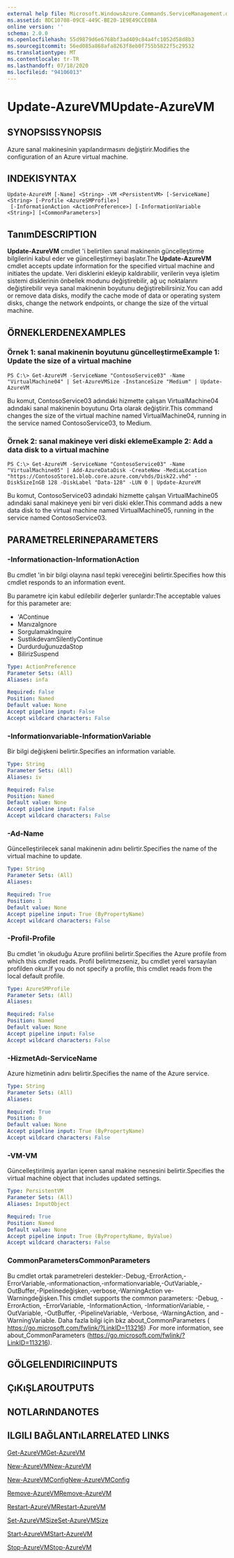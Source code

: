 ```yaml
---
external help file: Microsoft.WindowsAzure.Commands.ServiceManagement.dll-Help.xml
ms.assetid: 8DC10708-09CE-449C-BE20-1E9E49CCE08A
online version: ''
schema: 2.0.0
ms.openlocfilehash: 55d9879d6e6768bf3ad409c84a4fc1052d58d8b3
ms.sourcegitcommit: 56ed085a868afa8263f8eb0f755b5822f5c29532
ms.translationtype: MT
ms.contentlocale: tr-TR
ms.lasthandoff: 07/18/2020
ms.locfileid: "94106013"
---
```

# <span data-ttu-id="d89a6-101">Update-AzureVM</span><span class="sxs-lookup"><span data-stu-id="d89a6-101">Update-AzureVM</span></span>

## <span data-ttu-id="d89a6-102">SYNOPSIS</span><span class="sxs-lookup"><span data-stu-id="d89a6-102">SYNOPSIS</span></span>
<span data-ttu-id="d89a6-103">Azure sanal makinesinin yapılandırmasını değiştirir.</span><span class="sxs-lookup"><span data-stu-id="d89a6-103">Modifies the configuration of an Azure virtual machine.</span></span>

## <span data-ttu-id="d89a6-104">INDEKI</span><span class="sxs-lookup"><span data-stu-id="d89a6-104">SYNTAX</span></span>

```
Update-AzureVM [-Name] <String> -VM <PersistentVM> [-ServiceName] <String> [-Profile <AzureSMProfile>]
 [-InformationAction <ActionPreference>] [-InformationVariable <String>] [<CommonParameters>]
```

## <span data-ttu-id="d89a6-105">Tanım</span><span class="sxs-lookup"><span data-stu-id="d89a6-105">DESCRIPTION</span></span>
<span data-ttu-id="d89a6-106">**Update-AzureVM** cmdlet 'i belirtilen sanal makinenin güncelleştirme bilgilerini kabul eder ve güncelleştirmeyi başlatır.</span><span class="sxs-lookup"><span data-stu-id="d89a6-106">The **Update-AzureVM** cmdlet accepts update information for the specified virtual machine and initiates the update.</span></span>
<span data-ttu-id="d89a6-107">Veri disklerini ekleyip kaldırabilir, verilerin veya işletim sistemi disklerinin önbellek modunu değiştirebilir, ağ uç noktalarını değiştirebilir veya sanal makinenin boyutunu değiştirebilirsiniz.</span><span class="sxs-lookup"><span data-stu-id="d89a6-107">You can add or remove data disks, modify the cache mode of data or operating system disks, change the network endpoints, or change the size of the virtual machine.</span></span>

## <span data-ttu-id="d89a6-108">ÖRNEKLERDEN</span><span class="sxs-lookup"><span data-stu-id="d89a6-108">EXAMPLES</span></span>

### <span data-ttu-id="d89a6-109">Örnek 1: sanal makinenin boyutunu güncelleştirme</span><span class="sxs-lookup"><span data-stu-id="d89a6-109">Example 1: Update the size of a virtual machine</span></span>
```
PS C:\> Get-AzureVM -ServiceName "ContosoService03" -Name "VirtualMachine04" | Set-AzureVMSize -InstanceSize "Medium" | Update-AzureVM
```

<span data-ttu-id="d89a6-110">Bu komut, ContosoService03 adındaki hizmette çalışan VirtualMachine04 adındaki sanal makinenin boyutunu Orta olarak değiştirir.</span><span class="sxs-lookup"><span data-stu-id="d89a6-110">This command changes the size of the virtual machine named VirtualMachine04, running in the service named ContosoService03, to Medium.</span></span>

### <span data-ttu-id="d89a6-111">Örnek 2: sanal makineye veri diski ekleme</span><span class="sxs-lookup"><span data-stu-id="d89a6-111">Example 2: Add a data disk to a virtual machine</span></span>
```
PS C:\> Get-AzureVM -ServiceName "ContosoService03" -Name "VirtualMachine05" | Add-AzureDataDisk -CreateNew -MediaLocation "https://ContosoStore1.blob.core.azure.com/vhds/Disk22.vhd" -DiskSizeInGB 128 -DiskLabel "Data-128" -LUN 0 | Update-AzureVM
```

<span data-ttu-id="d89a6-112">Bu komut, ContosoService03 adındaki hizmette çalışan VirtualMachine05 adındaki sanal makineye yeni bir veri diski ekler.</span><span class="sxs-lookup"><span data-stu-id="d89a6-112">This command adds a new data disk to the virtual machine named VirtualMachine05, running in the service named ContosoService03.</span></span>

## <span data-ttu-id="d89a6-113">PARAMETRELERINE</span><span class="sxs-lookup"><span data-stu-id="d89a6-113">PARAMETERS</span></span>

### <span data-ttu-id="d89a6-114">-Informationaction</span><span class="sxs-lookup"><span data-stu-id="d89a6-114">-InformationAction</span></span>
<span data-ttu-id="d89a6-115">Bu cmdlet 'in bir bilgi olayına nasıl tepki vereceğini belirtir.</span><span class="sxs-lookup"><span data-stu-id="d89a6-115">Specifies how this cmdlet responds to an information event.</span></span>

<span data-ttu-id="d89a6-116">Bu parametre için kabul edilebilir değerler şunlardır:</span><span class="sxs-lookup"><span data-stu-id="d89a6-116">The acceptable values for this parameter are:</span></span>

- <span data-ttu-id="d89a6-117">'A</span><span class="sxs-lookup"><span data-stu-id="d89a6-117">Continue</span></span>
- <span data-ttu-id="d89a6-118">Manıza</span><span class="sxs-lookup"><span data-stu-id="d89a6-118">Ignore</span></span>
- <span data-ttu-id="d89a6-119">Sorgulamak</span><span class="sxs-lookup"><span data-stu-id="d89a6-119">Inquire</span></span>
- <span data-ttu-id="d89a6-120">Sustlıkdevam</span><span class="sxs-lookup"><span data-stu-id="d89a6-120">SilentlyContinue</span></span>
- <span data-ttu-id="d89a6-121">Durdurduğunuzda</span><span class="sxs-lookup"><span data-stu-id="d89a6-121">Stop</span></span>
- <span data-ttu-id="d89a6-122">Biliriz</span><span class="sxs-lookup"><span data-stu-id="d89a6-122">Suspend</span></span>

```yaml
Type: ActionPreference
Parameter Sets: (All)
Aliases: infa

Required: False
Position: Named
Default value: None
Accept pipeline input: False
Accept wildcard characters: False
```

### <span data-ttu-id="d89a6-123">-Informationvariable</span><span class="sxs-lookup"><span data-stu-id="d89a6-123">-InformationVariable</span></span>
<span data-ttu-id="d89a6-124">Bir bilgi değişkeni belirtir.</span><span class="sxs-lookup"><span data-stu-id="d89a6-124">Specifies an information variable.</span></span>

```yaml
Type: String
Parameter Sets: (All)
Aliases: iv

Required: False
Position: Named
Default value: None
Accept pipeline input: False
Accept wildcard characters: False
```

### <span data-ttu-id="d89a6-125">-Ad</span><span class="sxs-lookup"><span data-stu-id="d89a6-125">-Name</span></span>
<span data-ttu-id="d89a6-126">Güncelleştirilecek sanal makinenin adını belirtir.</span><span class="sxs-lookup"><span data-stu-id="d89a6-126">Specifies the name of the virtual machine to update.</span></span>

```yaml
Type: String
Parameter Sets: (All)
Aliases: 

Required: True
Position: 1
Default value: None
Accept pipeline input: True (ByPropertyName)
Accept wildcard characters: False
```

### <span data-ttu-id="d89a6-127">-Profil</span><span class="sxs-lookup"><span data-stu-id="d89a6-127">-Profile</span></span>
<span data-ttu-id="d89a6-128">Bu cmdlet 'in okuduğu Azure profilini belirtir.</span><span class="sxs-lookup"><span data-stu-id="d89a6-128">Specifies the Azure profile from which this cmdlet reads.</span></span>
<span data-ttu-id="d89a6-129">Profil belirtmezseniz, bu cmdlet yerel varsayılan profilden okur.</span><span class="sxs-lookup"><span data-stu-id="d89a6-129">If you do not specify a profile, this cmdlet reads from the local default profile.</span></span>

```yaml
Type: AzureSMProfile
Parameter Sets: (All)
Aliases: 

Required: False
Position: Named
Default value: None
Accept pipeline input: False
Accept wildcard characters: False
```

### <span data-ttu-id="d89a6-130">-HizmetAdı</span><span class="sxs-lookup"><span data-stu-id="d89a6-130">-ServiceName</span></span>
<span data-ttu-id="d89a6-131">Azure hizmetinin adını belirtir.</span><span class="sxs-lookup"><span data-stu-id="d89a6-131">Specifies the name of the Azure service.</span></span>

```yaml
Type: String
Parameter Sets: (All)
Aliases: 

Required: True
Position: 0
Default value: None
Accept pipeline input: True (ByPropertyName)
Accept wildcard characters: False
```

### <span data-ttu-id="d89a6-132">-VM</span><span class="sxs-lookup"><span data-stu-id="d89a6-132">-VM</span></span>
<span data-ttu-id="d89a6-133">Güncelleştirilmiş ayarları içeren sanal makine nesnesini belirtir.</span><span class="sxs-lookup"><span data-stu-id="d89a6-133">Specifies the virtual machine object that includes updated settings.</span></span>

```yaml
Type: PersistentVM
Parameter Sets: (All)
Aliases: InputObject

Required: True
Position: Named
Default value: None
Accept pipeline input: True (ByPropertyName, ByValue)
Accept wildcard characters: False
```

### <span data-ttu-id="d89a6-134">CommonParameters</span><span class="sxs-lookup"><span data-stu-id="d89a6-134">CommonParameters</span></span>
<span data-ttu-id="d89a6-135">Bu cmdlet ortak parametreleri destekler:-Debug,-ErrorAction,-ErrorVariable,-ınformationaction,-ınformationvariable,-OutVariable,-OutBuffer,-Pipelinedeğişken,-verbose,-WarningAction ve-Warningdeğişken.</span><span class="sxs-lookup"><span data-stu-id="d89a6-135">This cmdlet supports the common parameters: -Debug, -ErrorAction, -ErrorVariable, -InformationAction, -InformationVariable, -OutVariable, -OutBuffer, -PipelineVariable, -Verbose, -WarningAction, and -WarningVariable.</span></span> <span data-ttu-id="d89a6-136">Daha fazla bilgi için bkz about_CommonParameters ( https://go.microsoft.com/fwlink/?LinkID=113216) .</span><span class="sxs-lookup"><span data-stu-id="d89a6-136">For more information, see about_CommonParameters (https://go.microsoft.com/fwlink/?LinkID=113216).</span></span>

## <span data-ttu-id="d89a6-137">GÖLGELENDIRICI</span><span class="sxs-lookup"><span data-stu-id="d89a6-137">INPUTS</span></span>

## <span data-ttu-id="d89a6-138">ÇıKıŞLAR</span><span class="sxs-lookup"><span data-stu-id="d89a6-138">OUTPUTS</span></span>

## <span data-ttu-id="d89a6-139">NOTLARıNDA</span><span class="sxs-lookup"><span data-stu-id="d89a6-139">NOTES</span></span>

## <span data-ttu-id="d89a6-140">ILGILI BAĞLANTıLAR</span><span class="sxs-lookup"><span data-stu-id="d89a6-140">RELATED LINKS</span></span>

[<span data-ttu-id="d89a6-141">Get-AzureVM</span><span class="sxs-lookup"><span data-stu-id="d89a6-141">Get-AzureVM</span></span>](./Get-AzureVM.md)

[<span data-ttu-id="d89a6-142">New-AzureVM</span><span class="sxs-lookup"><span data-stu-id="d89a6-142">New-AzureVM</span></span>](./New-AzureVM.md)

[<span data-ttu-id="d89a6-143">New-AzureVMConfig</span><span class="sxs-lookup"><span data-stu-id="d89a6-143">New-AzureVMConfig</span></span>](./New-AzureVMConfig.md)

[<span data-ttu-id="d89a6-144">Remove-AzureVM</span><span class="sxs-lookup"><span data-stu-id="d89a6-144">Remove-AzureVM</span></span>](./Remove-AzureVM.md)

[<span data-ttu-id="d89a6-145">Restart-AzureVM</span><span class="sxs-lookup"><span data-stu-id="d89a6-145">Restart-AzureVM</span></span>](./Restart-AzureVM.md)

[<span data-ttu-id="d89a6-146">Set-AzureVMSize</span><span class="sxs-lookup"><span data-stu-id="d89a6-146">Set-AzureVMSize</span></span>](./Set-AzureVMSize.md)

[<span data-ttu-id="d89a6-147">Start-AzureVM</span><span class="sxs-lookup"><span data-stu-id="d89a6-147">Start-AzureVM</span></span>](./Start-AzureVM.md)

[<span data-ttu-id="d89a6-148">Stop-AzureVM</span><span class="sxs-lookup"><span data-stu-id="d89a6-148">Stop-AzureVM</span></span>](./Stop-AzureVM.md)


